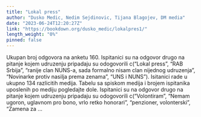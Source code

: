 ```yaml
---
title: "Lokal press"
author: "Dusko Medic, Nedim Sejdinovic, Tijana Blagojev, DM media"
date: "2023-06-24T12:20:27Z"
link: "https://bookdown.org/dusko_medic/lokalpres1/"
length_weight: "0%"
pinned: false
---
```


Ukupan broj odgovora na anketu 160. Ispitanici su na odgovor drugo na pitanje kojem udruzenju pripadaju su odogovorili c(“Lokal press”, “RAB Srbija”, “ranije clan NUNS-a, sada formalno nisam clan nijednog udruzenja”, “Novinarke protiv nasilja prema zenama”, “UNS i NUNS”). Isitanici rade u ukupno 134 razlicitih medija. Tabelu sa spiskom medija i brojem ispitanika uposlenih po mediju pogledajte dole. Ispitanici su na odgovor drugo na pitanje kojem udruzenju pripadaju su odogovorili c(“Volontiram”, “Nemam ugoron, uglavnom pro bono, vrlo retko honorari”, “penzioner, volonterski”, “Zamena za ...
